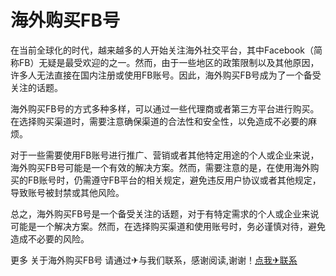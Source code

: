 # 海外购买FB号

在当前全球化的时代，越来越多的人开始关注海外社交平台，其中Facebook（简称FB）无疑是最受欢迎的之一。然而，由于一些地区的政策限制以及其他原因，许多人无法直接在国内注册或使用FB账号。因此，海外购买FB号成为了一个备受关注的话题。

海外购买FB号的方式多种多样，可以通过一些代理商或者第三方平台进行购买。在选择购买渠道时，需要注意确保渠道的合法性和安全性，以免造成不必要的麻烦。

对于一些需要使用FB账号进行推广、营销或者其他特定用途的个人或企业来说，海外购买FB号可能是一个有效的解决方案。然而，需要注意的是，在使用海外购买的FB账号时，仍需遵守FB平台的相关规定，避免违反用户协议或者其他规定，导致账号被封禁或其他风险。

总之，海外购买FB号是一个备受关注的话题，对于有特定需求的个人或企业来说可能是一个解决方案。然而，在选择购买渠道和使用账号时，务必谨慎对待，避免造成不必要的风险。

更多 关于海外购买FB号 请通过✈与我们联系，感谢阅读,谢谢！[点我✈联系](https://www.k02.cc)